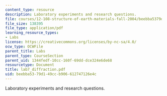 ```yaml
---
content_type: resource
description: Laboratory experiments and research questions.
file: courses/12-108-structure-of-earth-materials-fall-2004/beebba5379d149ccb906612747126e4c_lab7_diffraction.pdf
file_size: 138395
file_type: application/pdf
learning_resource_types:
- Labs
license: https://creativecommons.org/licenses/by-nc-sa/4.0/
ocw_type: OCWFile
parent_title: Labs
parent_type: CourseSection
parent_uid: 1344fedf-10cc-160f-69dd-dce324e6de68
resourcetype: Document
title: lab7_diffraction.pdf
uid: beebba53-79d1-49cc-b906-612747126e4c
---
```

Laboratory experiments and research questions.
